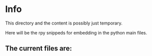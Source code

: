 # Info
This directory and the content is possibly just temporary. 

Here will be the rpy snippeds for embedding in the python main files.

**The current files are:**
- 
